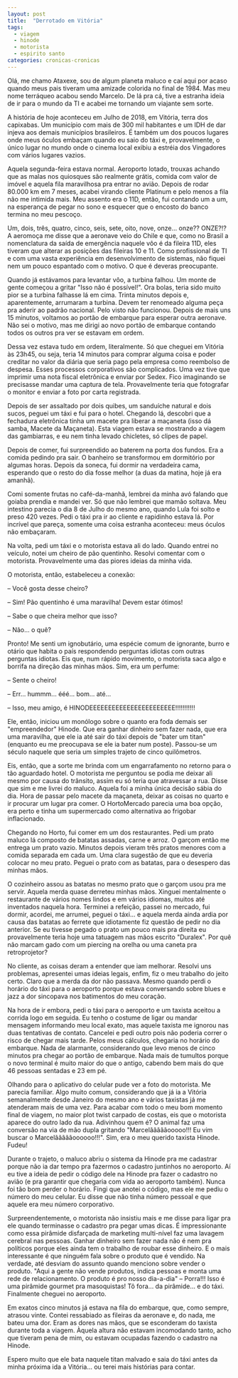 ```yaml
---
layout: post
title:  "Derrotado em Vitória"
tags:
  - viagem
  - hinode
  - motorista
  - espirito santo
categories: cronicas-cronicas
---
```


Olá, me chamo Ataxexe, sou de algum planeta maluco e caí aqui por acaso quando meus pais tiveram uma amizade colorida no
final de 1984. Mas meu nome terráqueo acabou sendo Marcelo. De lá pra cá, tive a estranha ideia de ir para o mundo da TI
e acabei me tornando um viajante sem sorte.

A história de hoje aconteceu em Julho de 2018, em Vitória, terra dos capixabas. Um município com mais de 300 mil 
habitantes e um IDH de dar injeva aos demais municípios brasileiros. É também um dos poucos lugares onde meus óculos
embaçam quando eu saio do táxi e, provavelmente, o único lugar no mundo onde o cinema local exibiu a estréia dos 
Vingadores com vários lugares vazios.

Aquela segunda-feira estava normal. Aeroporto lotado, trouxas achando que as malas nos quiosques são realmente grátis,
comida com valor de imóvel e aquela fila maravilhosa pra entrar no avião. Depois de rodar 80.000 km em 7 meses, acabei 
virando cliente Platinum e pelo menos a fila não me intimida mais. Meu assento era o 11D, então, fui contando um a um, 
na esperança de pegar no sono e esquecer que o encosto do banco termina no meu pescoço.

Um, dois, três, quatro, cinco, seis, sete, oito, nove, onze... onze?? ONZE?!? A aeromoça me disse que a aeronave veio do
Chile e que, como no Brasil a nomenclatura da saída de emergência naquele vôo é da fileira 11D, eles tiveram que alterar
as posições das fileiras 10 e 11. Como profissional de TI e com uma vasta experiência em desenvolvimento de sistemas, 
não fiquei nem um pouco espantado com o motivo. O que é deveras preocupante.

Quando já estávamos para levantar vôo, a turbina falhou. Um monte de gente começou a gritar "Isso não é possível!". Ora
bolas, teria sido muito pior se a turbina falhasse lá em cima. Trinta minutos depois e, aparentemente, arrumaram a 
turbina. Devem ter renomeado alguma peça pra aderir ao padrão nacional. Pelo visto não funcionou. Depois de mais uns 15
minutos, voltamos ao portão de embarque para esperar outra aeronave. Não sei o motivo, mas me dirigi ao novo portão de 
embarque contando todos os outros pra ver se estavam em ordem.

Dessa vez estava tudo em ordem, literalmente. Só que cheguei em Vitória às 23h45, ou seja, teria 14 minutos para comprar
alguma coisa e poder creditar no valor da diária que seria pago pela empresa como reembolso de despesa. Esses processos
corporativos são complicados. Uma vez tive que imprimir uma nota fiscal eletrônica e enviar por Sedex. Fico imaginando 
se precisasse mandar uma captura de tela. Provavelmente teria que fotografar o monitor e enviar a foto por carta 
registrada.

Depois de ser assaltado por dois quibes, um sanduíche natural e dois sucos, peguei um táxi e fui para o hotel. Chegando
lá, descobri que a fechadura eletrônica tinha um macete pra liberar a maçaneta (isso dá samba, Macete da Maçaneta). Esta
viagem estava se mostrando a viagem das gambiarras, e eu nem tinha levado chicletes, só clipes de papel.

Depois de comer, fui surpreendido ao baterem na porta dos fundos. Era a comida pedindo pra sair. O banheiro se 
transformou em dormitório por algumas horas. Depois da soneca, fui dormir na verdadeira cama, esperando que o resto do 
dia fosse melhor (a duas da matina, hoje já era amanhã).

Comi somente frutas no café-da-manhã, lembrei da minha avó falando que goiaba prendia e mandei ver. Só que não lembrei
que mamão soltava. Meu intestino parecia o dia 8 de Julho do mesmo ano, quando Lula foi solto e preso 420 vezes. Pedi o
táxi pra ir ao cliente e rapidinho estava lá. Por incrível que pareça, somente uma coisa estranha aconteceu: meus óculos
não embaçaram.

Na volta, pedi um táxi e o motorista estava ali do lado. Quando entrei no veículo, notei um cheiro de pão quentinho. 
Resolvi comentar com o motorista. Provavelmente uma das piores ideias da minha vida.

O motorista, então, estabeleceu a conexão:

– Você gosta desse cheiro?

– Sim! Pão quentinho é uma maravilha! Devem estar ótimos!

– Sabe o que cheira melhor que isso?

– Não... o quê?

Pronto! Me senti um ignobutário, uma espécie comum de ignorante, burro e otário que habita o país respondendo perguntas 
idiotas com outras perguntas idiotas. Eis que, num rápido movimento, o motorista saca algo e borrifa na direção das 
minhas mãos. Sim, era um perfume:

– Sente o cheiro!

– Err... hummm... ééé... bom... até...

– Isso, meu amigo, é HINODEEEEEEEEEEEEEEEEEEEEEEE!!!!!!!!!!!

Ele, então, iniciou um monólogo sobre o quanto era foda demais ser "empreendedor" Hinode. Que era ganhar dinheiro sem 
fazer nada, que era uma maravilha, que ele ia até sair do táxi depois de "bater um titan" (enquanto eu me preocupava se
ele ia bater num poste). Passou-se um século naquele que seria um simples trajeto de cinco quilômetros.

Eis, então, que a sorte me brinda com um engarrafamento no retorno para o tão aguardado hotel. O motorista me perguntou 
se podia me deixar ali mesmo por causa do trânsito, assim eu só teria que atravessar a rua. Disse que sim e me livrei do
maluco. Aquela foi a minha única decisão sábia do dia. Hora de passar pelo macete da maçaneta, deixar as coisas no 
quarto e ir procurar um lugar pra comer. O HortoMercado parecia uma boa opção, era perto e tinha um supermercado como 
alternativa ao frigobar inflacionado.

Chegando no Horto, fui comer em um dos restaurantes. Pedi um prato maluco lá composto de batatas assadas, carne e arroz.
O garçom então me entrega um prato vazio. Minutos depois vieram três pratos menores com a comida separada em cada um.
Uma clara sugestão de que eu deveria colocar no meu prato. Peguei o prato com as batatas, para o desespero das minhas 
mãos.

O cozinheiro assou as batatas no mesmo prato que o garçom usou pra me servir. Aquela merda quase derreteu minhas mãos.
Xinguei mentalmente o restaurante de vários nomes lindos e em vários idiomas, muitos até inventados naquela hora. 
Terminei a refeição, passei no mercado, fui dormir, acordei, me arrumei, peguei o táxi... e aquela merda ainda ardia por
causa das batatas ao ferrete que idiotamente fiz questão de pedir no dia anterior. Se eu tivesse pegado o prato um pouco
mais pra direita eu provavelmente teria hoje uma tatuagem nas mãos escrito "Duralex". Por quê não marcam gado com um
piercing na orelha ou uma caneta pra retroprojetor?

No cliente, as coisas deram a entender que iam melhorar. Resolvi uns problemas, apresentei umas ideias legais, enfim, 
fiz o meu trabalho do jeito certo. Claro que a merda da dor não passava. Mesmo quando perdi o horário do táxi para o
aeroporto porque estava conversando sobre blues e jazz a dor sincopava nos batimentos do meu coração.

Na hora de ir embora, pedi o táxi para o aeroporto e um taxista aceitou a corrida logo em seguida. Eu tenho o costume de
ligar ou mandar mensagem informando meu local exato, mas aquele taxista me ignorou nas duas tentativas de contato. 
Cancelei e pedi outro pois não poderia correr o risco de chegar mais tarde. Pelos meus cálculos, chegaria no horário do
embarque. Nada de alarmante, considerando que levo menos de cinco minutos pra chegar ao portão de embarque. Nada mais de
tumultos porque o novo terminal é muito maior do que o antigo, cabendo bem mais do que 46 pessoas sentadas e 23 em pé.

Olhando para o aplicativo do celular pude ver a foto do motorista. Me parecia familiar. Algo muito comum, considerando
que já ia a Vitória semanalmente desde Janeiro do mesmo ano e vários taxistas já me atenderam mais de uma vez. Para 
acabar com todo o meu bom momento final de viagem, no maior plot twist carpado de costas, eis que o motorista aparece do
outro lado da rua. Adivinhou quem é? O animal faz uma conversão na via de mão dupla gritando "Marcelãããããooooo!!! Eu vim
buscar o Marcelãããããoooooo!!!". Sim, era o meu querido taxista Hinode. Fudeu!

Durante o trajeto, o maluco abriu o sistema da Hinode pra me cadastrar porque não ia dar tempo pra fazermos o cadastro
juntinhos no aeroporto. Aí eu tive a ideia de pedir o código dele na Hinode pra fazer o cadastro no avião (e pra 
garantir que chegaria com vida ao aeroporto também). Nunca foi tão bom perder o horário. Fingi que anotei o código, mas
ele me pediu o número do meu celular. Eu disse que não tinha número pessoal e que aquele era meu número corporativo.

Surpreendentemente, o motorista não insistiu mais e me disse para ligar pra ele quando terminasse o cadastro pra pegar
umas dicas. É impressionante como essa pirâmide disfarçada de marketing multi-nível faz uma lavagem cerebral nas
pessoas. Ganhar dinheiro sem fazer nada não é nem pra políticos porque eles ainda tem o trabalho de roubar esse 
dinheiro. E o mais interessante é que ninguém fala sobre o produto que é vendido. Na verdade, até desviam do assunto 
quando menciono sobre vender o produto. "Aqui a gente não vende produtos, indica pessoas e monta uma rede de
relacionamento. O produto é pro nosso dia-a-dia" – Porra!!! Isso é uma pirâmide gourmet pra masoquistas! Tô fora... da
pirâmide... e do táxi. Finalmente cheguei no aeroporto.

Em exatos cinco minutos já estava na fila do embarque, que, como sempre, atrasou vinte. Contei ressabiado as fileiras da
aeronave e, do nada, me bateu uma dor. Eram as dores nas mãos, que se esconderam do taxista durante toda a viagem. 
Àquela altura não estavam incomodando tanto, acho que tiveram pena de mim, ou estavam ocupadas fazendo o cadastro na
Hinode.

Espero muito que ele bata naquele titan malvado e saia do táxi antes da minha próxima ida a Vitória... ou terei mais
histórias para contar.
